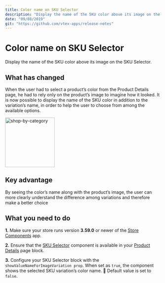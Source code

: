 ```yaml
---
title: Color name on SKU Selector 
description: "Display the name of the SKU color above its image on the SKU Selector."
date: "09/08/2019"
git: "https://github.com/vtex-apps/release-notes"
---
```


# Color name on SKU Selector

Display the name of the SKU color above its image on the SKU Selector.

## What has changed

When the user had to select a product’s color from the Product Details page, he had to rely only on the product’s image to imagine how it looked. It is now possible to display the name of the SKU color in addition to the variation’s name, in order to help the user to choose from among the available options.

<img width=160 alt="shop-by-category" src="https://user-images.githubusercontent.com/12139385/62787485-309fff80-ba9b-11e9-85c5-e08528688f8f.png">

## Key advantage

By seeing the color’s name along with the product’s image, the user can more clearly understand the difference among variations and therefore make a better choice

## What you need to do

__1.__ Make sure your store runs version __3.59.0__ or newer of the [Store Components](https://github.com/vtex-apps/store-components) app.

__2.__ Ensure that the [SKU Selector](https://github.com/vtex-apps/store-components/tree/master/react/components/SKUSelector) component is available in your [Product Details](https://github.com/vtex-apps/product-details) page block.

__3.__ Configure your SKU Selector block with the `showValueNameForImageVariation prop`. When set as `true`, the component shows the selected SKU variation’s color name. :eyes: Default value is set to `false`.
